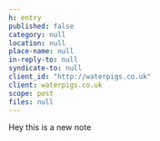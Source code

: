 ```yaml
---
h: entry
published: false
category: null
location: null
place-name: null
in-reply-to: null
syndicate-to: null
client_id: "http://waterpigs.co.uk"
client: waterpigs.co.uk
scope: post
files: null
---
```

Hey this is a new note
